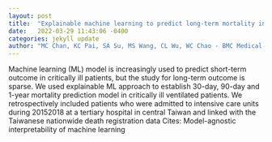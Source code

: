 ```yaml
---
layout: post
title:  "Explainable machine learning to predict long-term mortality in critically ill ventilated patients: a retrospective study in central Taiwan"
date:   2022-03-29 11:43:06 -0400
categories: jekyll update
author: "MC Chan, KC Pai, SA Su, MS Wang, CL Wu, WC Chao - BMC Medical Informatics , 2022"
---
```

Machine learning (ML) model is increasingly used to predict short-term outcome in critically ill patients, but the study for long-term outcome is sparse. We used explainable ML approach to establish 30-day, 90-day and 1-year mortality prediction model in critically ill ventilated patients. We retrospectively included patients who were admitted to intensive care units during 20152018 at a tertiary hospital in central Taiwan and linked with the Taiwanese nationwide death registration data Cites: Model-agnostic interpretability of machine learning